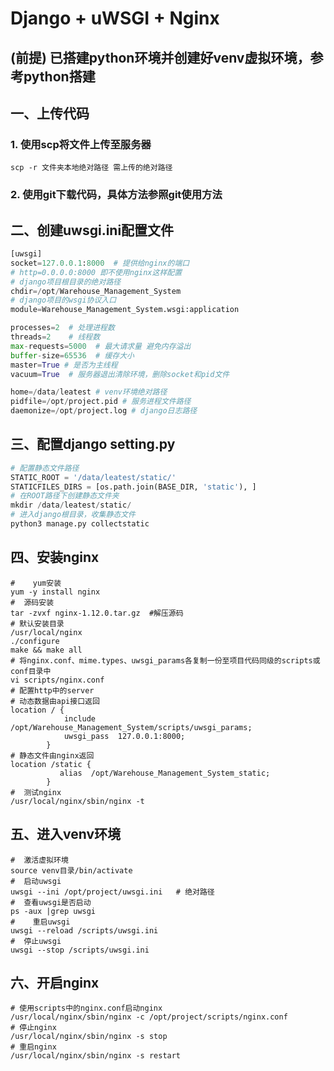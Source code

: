 # Django + uWSGI + Nginx

## (前提) 已搭建python环境并创建好venv虚拟环境，参考python搭建

## 一、上传代码

### 1. 使用scp将文件上传至服务器

```shell
scp -r 文件夹本地绝对路径 需上传的绝对路径
```



### 2. 使用git下载代码，具体方法参照git使用方法

## 二、创建uwsgi.ini配置文件

```python
[uwsgi]
socket=127.0.0.1:8000  # 提供给nginx的端口
# http=0.0.0.0:8000 即不使用nginx这样配置
# django项目根目录的绝对路径
chdir=/opt/Warehouse_Management_System
# django项目的wsgi协议入口
module=Warehouse_Management_System.wsgi:application

processes=2  # 处理进程数
threads=2    # 线程数
max-requests=5000  # 最大请求量 避免内存溢出
buffer-size=65536  # 缓存大小
master=True	# 是否为主线程
vacuum=True  # 服务器退出清除环境，删除socket和pid文件

home=/data/leatest # venv环境绝对路径
pidfile=/opt/project.pid # 服务进程文件路径
daemonize=/opt/project.log # django日志路径
```

## 三、配置django setting.py

```python
# 配置静态文件路径
STATIC_ROOT = '/data/leatest/static/'
STATICFILES_DIRS = [os.path.join(BASE_DIR, 'static'), ]
# 在ROOT路径下创建静态文件夹
mkdir /data/leatest/static/
# 进入django根目录，收集静态文件
python3 manage.py collectstatic
```



## 四、安装nginx

```shell
#	 yum安装
yum -y install nginx
#  源码安装
tar -zvxf nginx-1.12.0.tar.gz  #解压源码
# 默认安装目录
/usr/local/nginx
./configure
make && make all
# 将nginx.conf、mime.types、uwsgi_params各复制一份至项目代码同级的scripts或conf目录中
vi scripts/nginx.conf
# 配置http中的server
# 动态数据由api接口返回
location / {
            include     /opt/Warehouse_Management_System/scripts/uwsgi_params;
            uwsgi_pass  127.0.0.1:8000;
        }
# 静态文件由nginx返回
location /static {
           alias  /opt/Warehouse_Management_System_static;
        }
#  测试nginx
/usr/local/nginx/sbin/nginx -t

```



## 五、进入venv环境

```shell
#  激活虚拟环境
source venv目录/bin/activate
#  启动uwsgi
uwsgi --ini /opt/project/uwsgi.ini   # 绝对路径
#  查看uwsgi是否启动
ps -aux |grep uwsgi
#	 重启uwsgi
uwsgi --reload /scripts/uwsgi.ini
#  停止uwsgi
uwsgi --stop /scripts/uwsgi.ini

```



## 六、开启nginx

```shell
# 使用scripts中的nginx.conf启动nginx
/usr/local/nginx/sbin/nginx -c /opt/project/scripts/nginx.conf
# 停止nginx
/usr/local/nginx/sbin/nginx -s stop
# 重启nginx
/usr/local/nginx/sbin/nginx -s restart
```

